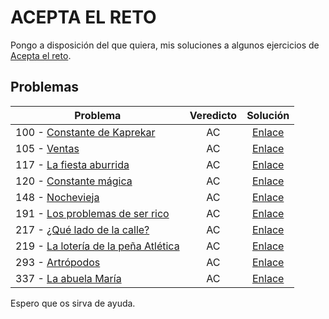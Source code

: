 # ACEPTA EL RETO

Pongo a disposición del que quiera, mis soluciones a algunos ejercicios de [Acepta el reto](https://www.aceptaelreto.com/).

## Problemas

| Problema                                                     | Veredicto |                           Solución                           |
| ------------------------------------------------------------ | :-------: | :----------------------------------------------------------: |
| 100 - [Constante de Kaprekar](https://www.aceptaelreto.com/problem/statement.php?id=100) |    AC     | [Enlace](https://github.com/mrgold92/Acepta-El-Reto/blob/master/aceptaElReto/src/aceptaElReto/P100.java) |
| 105 - [Ventas](https://www.aceptaelreto.com/problem/statement.php?id=105) |    AC     | [Enlace](https://github.com/mrgold92/Acepta-El-Reto/blob/master/aceptaElReto/src/aceptaElReto/P105.java) |
| 117 - [La fiesta aburrida](https://www.aceptaelreto.com/problem/statement.php?id=117) |    AC     | [Enlace](https://github.com/mrgold92/Acepta-El-Reto/blob/master/aceptaElReto/src/aceptaElReto/P117.java) |
| 120 - [Constante mágica](https://www.aceptaelreto.com/problem/statement.php?id=120) |    AC     | [Enlace](https://github.com/mrgold92/Acepta-El-Reto/blob/master/aceptaElReto/src/aceptaElReto/P120.java) |
| 148 - [Nochevieja](https://www.aceptaelreto.com/problem/statement.php?id=148) |    AC     | [Enlace](https://github.com/mrgold92/Acepta-El-Reto/blob/master/aceptaElReto/src/aceptaElReto/P148.java) |
| 191 - [Los problemas de ser rico](https://www.aceptaelreto.com/problem/statement.php?id=191) |    AC     | [Enlace](https://github.com/mrgold92/Acepta-El-Reto/blob/master/aceptaElReto/src/aceptaElReto/P191.java) |
| 217 - [¿Qué lado de la calle?](https://www.aceptaelreto.com/problem/statement.php?id=217) |    AC     | [Enlace](https://github.com/mrgold92/Acepta-El-Reto/blob/master/aceptaElReto/src/aceptaElReto/P217.java) |
| 219 - [La lotería de la peña Atlética](https://www.aceptaelreto.com/problem/statement.php?id=219) |    AC     | [Enlace](https://github.com/mrgold92/Acepta-El-Reto/blob/master/aceptaElReto/src/aceptaElReto/P219.java) |
| 293 - [Artrópodos](https://www.aceptaelreto.com/problem/statement.php?id=293) |    AC     | [Enlace](https://github.com/mrgold92/Acepta-El-Reto/blob/master/aceptaElReto/src/aceptaElReto/P293.java) |
| 337 - [La abuela María](https://www.aceptaelreto.com/problem/statement.php?id=337) |    AC     | [Enlace](https://github.com/mrgold92/Acepta-El-Reto/blob/master/aceptaElReto/src/aceptaElReto/P337.java) |

Espero que os sirva de ayuda.